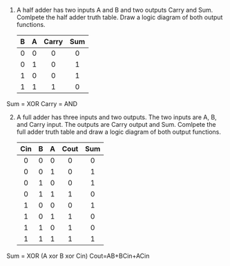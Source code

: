 1. A half adder has two inputs A and B and two outputs Carry and Sum. Comlpete the half adder truth table. Draw a logic diagram of both output functions.

   | **B** | **A** | **Carry** | **Sum** |
   | :-: | :-: | :-: | :-: |
   | 0 | 0 | 0 | 0 |
   | 0 | 1 | 0 | 1 |
   | 1 | 0 | 0 | 1 |
   | 1 | 1 | 1 | 0 |

Sum = XOR
Carry = AND


2. A full adder has three inputs and two outputs. The two inputs are A, B, and Carry input. The outputs are Carry output and Sum. Comlpete the full adder truth table and draw a logic diagram of both output functions.

   | **Cin** | **B** | **A** | **Cout** | **Sum** |
   | :-: | :-: | :-: | :-: | :-: |
   | 0 | 0 | 0 | 0 | 0 |
   | 0 | 0 | 1 | 0 | 1 |
   | 0 | 1 | 0 | 0 | 1 |
   | 0 | 1 | 1 | 1 | 0 |
   | 1 | 0 | 0 | 0 | 1 |
   | 1 | 0 | 1 | 1 | 0 |
   | 1 | 1 | 0 | 1 | 0 |
   | 1 | 1 | 1 | 1 | 1 |

Sum = XOR (A xor B xor Cin)
Cout=AB+BCin+ACin

